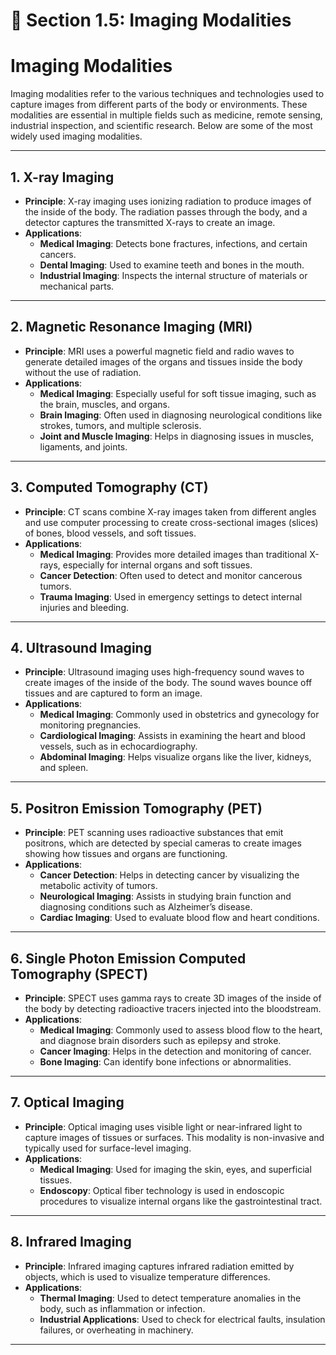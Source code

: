 # 📘 Section 1.5: Imaging Modalities
# Imaging Modalities

Imaging modalities refer to the various techniques and technologies used to capture images from different parts of the body or environments. These modalities are essential in multiple fields such as medicine, remote sensing, industrial inspection, and scientific research. Below are some of the most widely used imaging modalities.

---

## 1. **X-ray Imaging**
- **Principle**: X-ray imaging uses ionizing radiation to produce images of the inside of the body. The radiation passes through the body, and a detector captures the transmitted X-rays to create an image.
- **Applications**:
  - **Medical Imaging**: Detects bone fractures, infections, and certain cancers.
  - **Dental Imaging**: Used to examine teeth and bones in the mouth.
  - **Industrial Imaging**: Inspects the internal structure of materials or mechanical parts.

---

## 2. **Magnetic Resonance Imaging (MRI)**
- **Principle**: MRI uses a powerful magnetic field and radio waves to generate detailed images of the organs and tissues inside the body without the use of radiation.
- **Applications**:
  - **Medical Imaging**: Especially useful for soft tissue imaging, such as the brain, muscles, and organs.
  - **Brain Imaging**: Often used in diagnosing neurological conditions like strokes, tumors, and multiple sclerosis.
  - **Joint and Muscle Imaging**: Helps in diagnosing issues in muscles, ligaments, and joints.

---

## 3. **Computed Tomography (CT)**
- **Principle**: CT scans combine X-ray images taken from different angles and use computer processing to create cross-sectional images (slices) of bones, blood vessels, and soft tissues.
- **Applications**:
  - **Medical Imaging**: Provides more detailed images than traditional X-rays, especially for internal organs and soft tissues.
  - **Cancer Detection**: Often used to detect and monitor cancerous tumors.
  - **Trauma Imaging**: Used in emergency settings to detect internal injuries and bleeding.

---

## 4. **Ultrasound Imaging**
- **Principle**: Ultrasound imaging uses high-frequency sound waves to create images of the inside of the body. The sound waves bounce off tissues and are captured to form an image.
- **Applications**:
  - **Medical Imaging**: Commonly used in obstetrics and gynecology for monitoring pregnancies.
  - **Cardiological Imaging**: Assists in examining the heart and blood vessels, such as in echocardiography.
  - **Abdominal Imaging**: Helps visualize organs like the liver, kidneys, and spleen.

---

## 5. **Positron Emission Tomography (PET)**
- **Principle**: PET scanning uses radioactive substances that emit positrons, which are detected by special cameras to create images showing how tissues and organs are functioning.
- **Applications**:
  - **Cancer Detection**: Helps in detecting cancer by visualizing the metabolic activity of tumors.
  - **Neurological Imaging**: Assists in studying brain function and diagnosing conditions such as Alzheimer’s disease.
  - **Cardiac Imaging**: Used to evaluate blood flow and heart conditions.

---

## 6. **Single Photon Emission Computed Tomography (SPECT)**
- **Principle**: SPECT uses gamma rays to create 3D images of the inside of the body by detecting radioactive tracers injected into the bloodstream.
- **Applications**:
  - **Medical Imaging**: Commonly used to assess blood flow to the heart, and diagnose brain disorders such as epilepsy and stroke.
  - **Cancer Imaging**: Helps in the detection and monitoring of cancer.
  - **Bone Imaging**: Can identify bone infections or abnormalities.

---

## 7. **Optical Imaging**
- **Principle**: Optical imaging uses visible light or near-infrared light to capture images of tissues or surfaces. This modality is non-invasive and typically used for surface-level imaging.
- **Applications**:
  - **Medical Imaging**: Used for imaging the skin, eyes, and superficial tissues.
  - **Endoscopy**: Optical fiber technology is used in endoscopic procedures to visualize internal organs like the gastrointestinal tract.

---

## 8. **Infrared Imaging**
- **Principle**: Infrared imaging captures infrared radiation emitted by objects, which is used to visualize temperature differences.
- **Applications**:
  - **Thermal Imaging**: Used to detect temperature anomalies in the body, such as inflammation or infection.
  - **Industrial Applications**: Used to check for electrical faults, insulation failures, or overheating in machinery.

---




